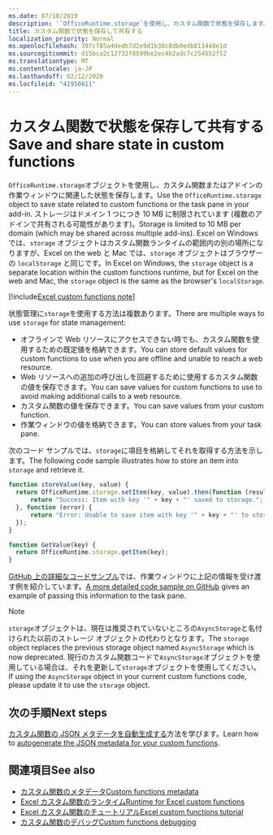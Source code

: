 ```yaml
---
ms.date: 07/10/2019
description: '`OfficeRuntime.storage`を使用し、カスタム関数で状態を保存します。'
title: カスタム関数で状態を保存して共有する
localization_priority: Normal
ms.openlocfilehash: 397c785a4dedb7d2e9d1b38c8db0edb811448e1d
ms.sourcegitcommit: d15bca2c12732f8599be2ec4b2adc7c254552f52
ms.translationtype: MT
ms.contentlocale: ja-JP
ms.lasthandoff: 02/12/2020
ms.locfileid: "41950811"
---
```

# <a name="save-and-share-state-in-custom-functions"></a><span data-ttu-id="103fd-103">カスタム関数で状態を保存して共有する</span><span class="sxs-lookup"><span data-stu-id="103fd-103">Save and share state in custom functions</span></span>

<span data-ttu-id="103fd-104">`OfficeRuntime.storage`オブジェクトを使用し、カスタム関数またはアドインの作業ウィンドウに関連した状態を保存します。</span><span class="sxs-lookup"><span data-stu-id="103fd-104">Use the `OfficeRuntime.storage` object to save state related to custom functions or the task pane in your add-in.</span></span> <span data-ttu-id="103fd-105">ストレージはドメイン 1 つにつき 10 MB に制限されています (複数のアドインで共有される可能性があります)。</span><span class="sxs-lookup"><span data-stu-id="103fd-105">Storage is limited to 10 MB per domain (which may be shared across multiple add-ins).</span></span> <span data-ttu-id="103fd-106">Excel on Windows では、`storage` オブジェクトはカスタム関数ランタイムの範囲内の別の場所になりますが、Excel on the web と Mac では、`storage` オブジェクトはブラウザーの `localStorage` と同じです。</span><span class="sxs-lookup"><span data-stu-id="103fd-106">In Excel on Windows, the `storage` object is a separate location within the custom functions runtime, but for Excel on the web and Mac, the `storage` object is the same as the browser's `localStorage`.</span></span>

[!include[Excel custom functions note](../includes/excel-custom-functions-note.md)]

<span data-ttu-id="103fd-107">状態管理に`storage`を使用する方法は複数あります。</span><span class="sxs-lookup"><span data-stu-id="103fd-107">There are multiple ways to use `storage` for state management:</span></span>

- <span data-ttu-id="103fd-108">オフラインで Web リソースにアクセスできない時でも、カスタム関数を使用するための既定値を格納できます。</span><span class="sxs-lookup"><span data-stu-id="103fd-108">You can store default values for custom functions to use when you are offline and unable to reach a web resource.</span></span>
- <span data-ttu-id="103fd-109">Web リソースへの追加の呼び出しを回避するために使用するカスタム関数の値を保存できます。</span><span class="sxs-lookup"><span data-stu-id="103fd-109">You can save values for custom functions to use to avoid making additional calls to a web resource.</span></span>
- <span data-ttu-id="103fd-110">カスタム関数の値を保存できます。</span><span class="sxs-lookup"><span data-stu-id="103fd-110">You can save values from your custom function.</span></span>
- <span data-ttu-id="103fd-111">作業ウィンドウの値を格納できます。</span><span class="sxs-lookup"><span data-stu-id="103fd-111">You can store values from your task pane.</span></span>

<span data-ttu-id="103fd-112">次のコード サンプルでは、`storage`に項目を格納してそれを取得する方法を示します。</span><span class="sxs-lookup"><span data-stu-id="103fd-112">The following code sample illustrates how to store an item into `storage` and retrieve it.</span></span>

```js
function storeValue(key, value) {
  return OfficeRuntime.storage.setItem(key, value).then(function (result) {
      return "Success: Item with key '" + key + "' saved to storage.";
  }, function (error) {
      return "Error: Unable to save item with key '" + key + "' to storage. " + error;
  });
}

function GetValue(key) {
  return OfficeRuntime.storage.getItem(key);
}
```

<span data-ttu-id="103fd-113">[GitHub 上の詳細なコードサンプル](https://github.com/OfficeDev/PnP-OfficeAddins/tree/master/Excel-custom-functions/AsyncStorage)では、作業ウィンドウに上記の情報を受け渡す例を紹介しています。</span><span class="sxs-lookup"><span data-stu-id="103fd-113">[A more detailed code sample on GitHub](https://github.com/OfficeDev/PnP-OfficeAddins/tree/master/Excel-custom-functions/AsyncStorage) gives an example of passing this information to the task pane.</span></span>

>[!NOTE]
> <span data-ttu-id="103fd-114">`storage`オブジェクトは、現在は推奨されていないところの`AsyncStorage`と名付けられた以前のストレージ オブジェクトの代わりとなります。</span><span class="sxs-lookup"><span data-stu-id="103fd-114">The `storage` object replaces the previous storage object named `AsyncStorage` which is now deprecated.</span></span> <span data-ttu-id="103fd-115">現行のカスタム関数コードで`AsyncStorage`オブジェクトを使用している場合は、それを更新して`storage`オブジェクトを使用してください。</span><span class="sxs-lookup"><span data-stu-id="103fd-115">If using the `AsyncStorage` object in your current custom functions code, please update it to use the `storage` object.</span></span>

## <a name="next-steps"></a><span data-ttu-id="103fd-116">次の手順</span><span class="sxs-lookup"><span data-stu-id="103fd-116">Next steps</span></span>
<span data-ttu-id="103fd-117">[カスタム関数の JSON メタデータを自動生成する](custom-functions-json-autogeneration.md)方法を学びます。</span><span class="sxs-lookup"><span data-stu-id="103fd-117">Learn how to [autogenerate the JSON metadata for your custom functions](custom-functions-json-autogeneration.md).</span></span> 

## <a name="see-also"></a><span data-ttu-id="103fd-118">関連項目</span><span class="sxs-lookup"><span data-stu-id="103fd-118">See also</span></span>

* [<span data-ttu-id="103fd-119">カスタム関数のメタデータ</span><span class="sxs-lookup"><span data-stu-id="103fd-119">Custom functions metadata</span></span>](custom-functions-json.md)
* [<span data-ttu-id="103fd-120">Excel カスタム関数のランタイム</span><span class="sxs-lookup"><span data-stu-id="103fd-120">Runtime for Excel custom functions</span></span>](custom-functions-runtime.md)
* [<span data-ttu-id="103fd-121">Excel カスタム関数のチュートリアル</span><span class="sxs-lookup"><span data-stu-id="103fd-121">Excel custom functions tutorial</span></span>](../tutorials/excel-tutorial-create-custom-functions.md)
* [<span data-ttu-id="103fd-122">カスタム関数のデバッグ</span><span class="sxs-lookup"><span data-stu-id="103fd-122">Custom functions debugging</span></span>](custom-functions-debugging.md)
